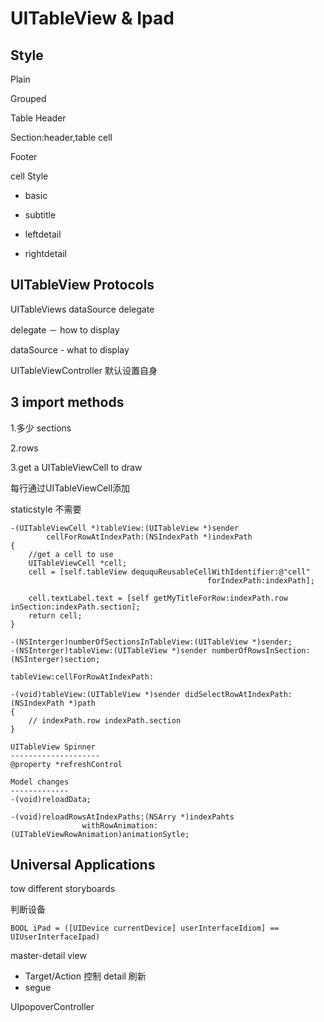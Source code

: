 UITableView & Ipad
==================
Style
-----

Plain

Grouped

Table Header

Section:header,table cell

Footer

cell Style

- basic

- subtitle

 - leftdetail

 - rightdetail

UITableView Protocols
---------------------
UITableViews dataSource delegate

delegate － how to display

dataSource - what to display

UITableViewController 默认设置自身

3 import methods
----------------
1.多少 sections

2.rows

3.get a UITableViewCell to draw

每行通过UITableViewCell添加

staticstyle 不需要

	-(UITableViewCell *)tableView:(UITableView *)sender
			cellForRowAtIndexPath:(NSIndexPath *)indexPath
	{
		//get a cell to use
		UITableViewCell *cell;
		cell = [self.tableView deququReusableCellWithIdentifier:@"cell"
												forIndexPath:indexPath];

	    cell.textLabel.text = [self getMyTitleForRow:indexPath.row inSection:indexPath.section];
	    return cell;
	}

	-(NSInterger)numberOfSectionsInTableView:(UITableView *)sender;
	-(NSInterger)tableView:(UITableView *)sender numberOfRowsInSection:(NSInterger)section;

	tableView:cellForRowAtIndexPath:

	-(void)tableView:(UITableView *)sender didSelectRowAtIndexPath:(NSIndexPath *)path
	{
		// indexPath.row indexPath.section
	}

	UITableView Spinner
	--------------------
	@property *refreshControl

	Model changes
	-------------
	-(void)reloadData;

	-(void)reloadRowsAtIndexPaths:(NSArry *)indexPahts
					withRowAnimation:(UITableViewRowAnimation)animationSytle;

Universal Applications
----------------------
tow different storyboards

判断设备

	BOOL iPad = ([UIDevice currentDevice] userInterfaceIdiom] == UIUserInterfaceIpad)

master-detail view

- Target/Action 控制 detail 刷新
- segue

UIpopoverController 
